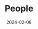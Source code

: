 ---
title: People
date: 2024-02-08

type: landing

sections:
  - block: markdown
    content:
      title: 
      text: |
        
        <link rel="stylesheet" href="/css/styles.css">

        <span style="font-size: 35px; color: orange;">Current Members</span>

        <p></p>
        <span style="font-size: 28px;">Team Lead:</span><br>

        <a href="https://guo.crypto.sg/">
          <span style="color: blue; padding-left: 10px;">Jian Guo</span>
        </a>

        <div class="member-info">
          Email: guojian@ntu.edu.sg<br>
          Interests: Symmetric-Key Cryptography, Privacy-Preserving Technologies
        </div>
        <p></p>
        <span style="font-size: 28px;">Associates:</span><br>

        <a href="https://freedisciplina.github.io/">
          <span style="color: blue; padding-left: 10px;">Zhenzhen Bao</span>
        </a>

        <div class="member-info">
          Affiliation: Assistant Professor, Tsinghua University, China<br>
          Email: zzbao@tsinghua.edu.cn<br>
          Interests: Symmetric-Key Cryptography<br>
        </div>
        <p></p>
        <span style="font-size: 28px;">Post-Doctoral Research Fellows:</span><br>
        <span style="color: blue; padding-left: 10px;">Shiyao Chen</span>
        <div class="member-info">
          Email: shiyao.chen@ntu.edu.sg<br>
          Interests: Symmetric-Key Cryptography<br>
        </div>
        <span style="color: blue; padding-left: 10px;">Le He</span>
        <div class="member-info">
          Email: le.he@ntu.edu.sg<br>
          Interests: Symmetric-Key Cryptography
        </div>
        <span style="color: blue; padding-left: 10px;">Shun Li</span>
        <div class="member-info">
          Email: shun.li@ntu.edu.sg<br>
          Interests: Symmetric-Key Cryptography, Privacy-Preserving Technologies, Quantum Cryptanalysis
        </div>
        <span style="color: blue; padding-left: 10px;">Eik List</span>
        <div class="member-info">
          Email: eik.list@ntu.edu.sg<br>
          Interests: Symmetric-Key Cryptography, Provable Security
        </div>
        <span style="color: blue; padding-left: 10px;">Guozhen Liu</span>
        <div class="member-info">
          Email: guozhen.liu@ntu.edu.sg<br>
          Interests: Symmetric-Key Cryptography
        </div>
        <p></p>
        <span style="font-size: 28px;">PhD Students:</span><br>

        <span style="color: blue; padding-left: 10px;">Phuong Pham</span>
        <div class="member-info">
          Affiliation: School of Physical and Mathematical Sciences, Nanyang Technological University, Singapore. 07/2019 - <br>
          Topic: Quantum Cryptanalysis<br>
          Email: pham0079@e.ntu.edu.sg<br>
        </div>
        <span style="color: blue; padding-left: 10px;">Xingran Li</span>
        <div class="member-info">
          Affiliation: Interdisciplinary Graduate Programme, Nanyang Technological University, Singapore. 01/2022 - <br>
          Topic: Privacy-Preserving Technologies<br>
          Email: xingran001@e.ntu.edu.sg
        </div>
        <span style="color: blue; padding-left: 10px;">Yiran Yao</span>
        <div class="member-info">
          Affiliation: School of Physical and Mathematical Sciences, Nanyang Technological University, Singapore. 07/2022 - <br>
          Topic: Cryptanalysis and Machine Learning <br>
          Email: yiran005@e.ntu.edu.sg
        </div>
        <span style="color: blue; padding-left: 10px;">Wenjie Nan</span>
        <div class="member-info">
          Affiliation: School of Physical and Mathematical Sciences, Nanyang Technological University, Singapore. 01/2023 - <br>
          Topic: Cryptography for Privacy-Preserving Technologies <br>
          Email: wenjie006@e.ntu.edu.sg
        </div>
        <span style="color: blue; padding-left: 10px;">Tianyu Zhang</span>
        <div class="member-info">
          Affiliation: School of Physical and Mathematical Sciences, Nanyang Technological University, Singapore. 07/2023 - <br>
          Topic: Quantum Cryptanalysis <br>
          Email: tianyu005@e.ntu.edu.sg
        </div>
        <p></p>
        <span style="font-size: 28px;">Undergraduate Students:</span><br>

        <p></p>
        <span style="font-size: 28px;">Exchange/Visitors:</span><br>
        <span style="color: blue; padding-left: 10px;">Huina Li, PhD Student</span>
        <div class="member-info">
          Affiliation: Shanghai Jiao Tong University, China. 11/2021 - <br>
          Topic: Cryptanalysis <br>
          Email: lihuina@sjtu.edu.cn
        </div>
        <span style="color: blue; padding-left: 10px;">Wenlong Tian, Assistant Professor</span>
        <div class="member-info">
          Affiliation: University of South China, China. 03/2022 - <br>
          Topic: Cloud Security <br>
          Email: wenlongtian@usc.edu.cn
        </div>
        <span style="color: blue; padding-left: 10px;">Liu Zhang, PhD Student</span>
        <div class="member-info">
          Affiliation: Xidian University, China. 10/2022 - <br>
          Topic: Machine Learning based Cryptanalysis <br>
          Email: 17lzhang3@gmail.com
        </div>
        <span style="color: blue; padding-left: 10px;">Jinyu Lu, PhD Student</span>
        <div class="member-info">
          Affiliation: National University of Defense Technology, China. 11/2022 - <br>
          Topic: Machine Learning based Cryptanalysis <br>
          Email: jinyu_smile@foxmail.com
        </div>
        <span style="color: blue; padding-left: 10px;">Bin Hu, PhD Student</span>
        <div class="member-info">
          Affiliation: Beihang University, China. 11/2022 - <br>
          Topic: Threshold Cryptography <br>
          Email: hubin0205@buaa.edu.cn
        </div>
        <span style="color: blue; padding-left: 10px;">Tianyi Li, Undergraduate Student</span>
        <div class="member-info">
          Affiliation: Shanghai Jiao Tong University, China. 06/2023 - <br>
          Topic: Threshold Cryptography <br>
          Email: ltetsla@sjtu.edu.cn
        </div>
        <span style="color: blue; padding-left: 10px;">Zhuohan Cai, Undergraduate Student</span>
        <div class="member-info">
          Affiliation: Tsinghua University, China. 07/2023 - <br>
          Topic: Machine Learning based Cryptanalysis <br>
          Email: cai-zh19@mails.tsinghua.edu.cn
        </div>

  - block: markdown
    content:
      title: 
      text: |
        
        <link rel="stylesheet" href="/css/styles.css">

        <span style="font-size: 35px; color: orange;">Alumni</span>

        <p></p>
        <span style="color: blue; padding-left: 10px;">Phuong Pham</span>

        <div class="member-info">
          Duration: 07/2019 - 08/2023<br>
          Current Position: Huawei, Singapore
        </div>

        <p></p>
        <a href="https://sites.google.com/view/tuyi">
          <span style="color: blue; padding-left: 10px;">Yi Tu</span>
        </a>

        <div class="member-info">
          Duration: 07/2018 - 06/2022<br>
          Current Position: Huawei, China
        </div>

        <p></p>
        <a href="https://freedisciplina.github.io/">
          <span style="color: blue; padding-left: 10px;">Zhenzhen Bao</span>
        </a>

        <div class="member-info">
          Duration: 12/2016 - 04/2022<br>
          Current Position: Assistant Professor, Tsinghua University, China
        </div>

        <p></p>
        <a href="https://infosec.sjtu.edu.cn/DirectoryDetail.aspx?id=163">
          <span style="color: blue; padding-left: 10px;">Haoyang Wang</span>
        </a>

        <div class="member-info">
          Duration: 08/2016 - 12/2020<br>
          Current Position: Assistant Professor, Shanghai Jiao Tong University, China
        </div>

        <p></p>
        <a href="https://sites.google.com/view/ling-song/home">
          <span style="color: blue; padding-left: 10px;">Ling Song</span>
        </a>

        <div class="member-info">
          Duration: 02/2016 - 05/2019<br>
          Current Position: Professor, Jinan University, China
        </div>

        <p></p>
        <a href="http://sites.google.com/site/monsieurlelanc">
          <span style="color: blue; padding-left: 10px;">Subhadeep Banik</span>
        </a>

        <div class="member-info">
          Duration: 03/2016 - 06/2017<br>
          Current Position: Ambizione Fellow, EPFL, Switzerland
        </div>

        <p></p>
        <a href="http://people.ucas.ac.cn/~0046011?language=en">
          <span style="color: blue; padding-left: 10px;">Meicheng Liu</span>
        </a>

        <div class="member-info">
          Duration: 05/2015 - 09/2016<br>
          Current Position: Professor, Chinese Academy of Sciences, China
        </div>

  - block: markdown
    content:
      title: 
      text: |
        
        <link rel="stylesheet" href="/css/styles.css">

        <span style="font-size: 35px; color: orange;">Past Visitors</span>

        <p></p>
        <span style="color: blue; padding-left: 10px;">Tianren Liu</span>

        <div class="member-info">
          Duration: 30/08/2023 - 06/09/2023<br>
          From: Peking University, China 
        </div>

        <p></p>
        <span style="color: blue; padding-left: 10px;">Lei Wang</span>

        <div class="member-info">
          Duration: 23/08/2023 - 26/08/2023<br>
          From: Shanghai Jiao Tong University, China
        </div>

        <p></p>
        <span style="color: blue; padding-left: 10px;">Danping Shi</span>

        <div class="member-info">
          Duration: 05/08/2023 - 28/08/2023<br>
          From: Institute of Information Engineering, China 
        </div>

        <p></p>
        <span style="color: blue; padding-left: 10px;">Haoyang Wang</span>

        <div class="member-info">
          Duration: 24/07/2023 - 31/08/2023<br>
          From: Shanghai Jiao Tong University, China 
        </div>

        <p></p>
        <span style="color: blue; padding-left: 10px;">Xiaoyang Dong</span>

        <div class="member-info">
          Duration: 08/07/2023 - 18/07/2023<br>
          From: Tsinghua University, China 
        </div>

        <p></p>
        <span style="color: blue; padding-left: 10px;">Wenlong Tian</span>

        <div class="member-info">
          Duration: 01/03/2022 -<br>
          From: University of South China, China 
        </div>

        <p></p>
        <span style="color: blue; padding-left: 10px;">Bing Sun </span>

        <div class="member-info">
          Duration: 17/01/2020 - 14/04/2020<br>
          From: National University of Defense Technology, China 
        </div>

        <p></p>
        <span style="color: blue; padding-left: 10px;">Senyang Huang </span>

        <div class="member-info">
          Duration: 17/09/2019 - 07/12/2019<br>
          From: Haifa University, Israel 
        </div>

        <p></p>
        <span style="color: blue; padding-left: 10px;">Wenying Zhang </span>

        <div class="member-info">
          Duration: 27/08/2018 - 20/08/2019<br>
          From: Shandong Normal University, China 
        </div>

        <p></p>
        <span style="color: blue; padding-left: 10px;">Zheng Gong </span>

        <div class="member-info">
          Duration: 21/01/2019 - 15/02/2019<br>
          From: South China Normal University, China 
        </div>

        <p></p>
        <span style="color: blue; padding-left: 10px;">Kazuhiko Minematsu </span>

        <div class="member-info">
          Duration: 12/12/2018 - 14/12/2018<br>
          From: NEC, Japan 
        </div>

        <p></p>
        <span style="color: blue; padding-left: 10px;">Tetsu Iwata </span>

        <div class="member-info">
          Duration: 12/02/2018 - 22/02/2018<br>
          From: Nagoya University, Japan 
        </div>

        <p></p>
        <span style="color: blue; padding-left: 10px;">Tetsu Iwata </span>

        <div class="member-info">
          Duration: 17/10/2016 - 31/03/2017<br>
          From: Nagoya University, Japan 
        </div>

        <p></p>
        <span style="color: blue; padding-left: 10px;">Jingmei Liu </span>

        <div class="member-info">
          Duration: 01/03/2016 - 01/03/2017<br>
          From: Xidian University, China 
        </div>

        <p></p>
        <span style="color: blue; padding-left: 10px;">Lei Wang </span>

        <div class="member-info">
          Duration: 04/02/2017 - 10/02/2017<br>
          From: Shanghai Jiao Tong University, China 
        </div>

        <p></p>
        <span style="color: blue; padding-left: 10px;">Vesselin Velichkov </span>

        <div class="member-info">
          Duration: 12/12/2016 - 16/12/2016<br>
          From: Luxembourg University, Luxembourg 
        </div>

        <p></p>
        <span style="color: blue; padding-left: 10px;">Qingju Wang </span>

        <div class="member-info">
          Duration: 08/08/2016 - 15/10/2016<br>
          From: Katholieke Universiteit Leuven, Belgium 
        </div>

        <p></p>
        <span style="color: blue; padding-left: 10px;">Florian Mendel </span>

        <div class="member-info">
          Duration: 28/09/2015 - 30/10/2015<br>
          From: Graz University of Technology, Austria 
        </div>

        <p></p>
        <span style="color: blue; padding-left: 10px;">Lei Zhang </span>

        <div class="member-info">
          Duration: 26/09/2015 - 10/10/2015<br>
          From: Chinese Academy of Sciences, China 
        </div>

        <p></p>
        <span style="color: blue; padding-left: 10px;">Lei Wang </span>

        <div class="member-info">
          Duration: 20/09/2015 - 04/10/2015<br>
          From: Shanghai Jiao Tong University, China 
        </div>

        <p></p>
        <span style="color: blue; padding-left: 10px;">Liting Zhang </span>

        <div class="member-info">
          Duration: 28/08/2015 - 27/10/2015<br>
          From: Chinese Academy of Sciences, China 
        </div>

        <p></p>
        <span style="color: blue; padding-left: 10px;">Bing Sun</span>

        <div class="member-info">
          Duration: 13/07/2015 - 12/10/2015<br>
          From:  National University of Defense Technology, China 
        </div>

        <p></p>
        <span style="color: blue; padding-left: 10px;">Bin Zhang </span>

        <div class="member-info">
          Duration: 17/11/2014 - 21/11/2014<br>
          From: Chinese Academy of Sciences, China 
        </div>
  
  - block: markdown
    content:
      title: 
      text: |
        
        <link rel="stylesheet" href="/css/styles.css">

        <span style="font-size: 35px; color: orange;">Past (Exchange) Students</span>

        <p></p>
        <span style="color: blue; padding-left: 10px;">Zhuohan Cai</span>

        <div class="member-info">
          Duration: 11/07/2023 - 04/09/2023<br>
          From: Tsinghua University, China
        </div>

        <p></p>
        <span style="color: blue; padding-left: 10px;">Tianyi Li</span>

        <div class="member-info">
          Duration: 15/06/2023 - 15/09/2023<br>
          From: Shanghai Jiao Tong University, China
        </div>

        <p></p>
        <span style="color: blue; padding-left: 10px;">Jinyu Lu</span>

        <div class="member-info">
          Duration: 04/11/2022 -<br>
          From: National University of Defense Technology, China
        </div>

        <p></p>
        <span style="color: blue; padding-left: 10px;">Bin Hu</span>

        <div class="member-info">
          Duration: 13/10/2022 -<br>
          From: Beihang University, China
        </div>

        <p></p>
        <span style="color: blue; padding-left: 10px;">Liu Zhang</span>

        <div class="member-info">
          Duration: 01/10/2022 -<br>
          From: Xidian University, China
        </div>

        <p></p>
        <span style="color: blue; padding-left: 10px;">Huina Li</span>

        <div class="member-info">
          Duration: 05/11/2021 -<br>
          From: Shanghai Jiao Tong University, China
        </div>

        <p></p>
        <span style="color: blue; padding-left: 10px;">Yicheng Zhu</span>

        <div class="member-info">
          Duration: 01/08/2022 - 30/11/2022<br>
          From: Nanyang Technological University, Singapore
        </div>

        <p></p>
        <span style="color: blue; padding-left: 10px;">Liheng Ji</span>

        <div class="member-info">
          Duration: 03/08/2022 - 28/12/2022<br>
          From: Shanghai Jiao Tong University, China
        </div>

        <p></p>
        <span style="color: blue; padding-left: 10px;">Huaijin Wu</span>

        <div class="member-info">
          Duration: 01/09/2021 - 07/01/2022<br>
          From: Shanghai Jiao Tong University, China
        </div>

        <p></p>
        <span style="color: blue; padding-left: 10px;">Tianyu Zhang</span>

        <div class="member-info">
          Duration: 27/07/2021 - 31/07/2023<br>
          From: Nanyang Technological University, Singapore
        </div>

        <p></p>
        <span style="color: blue; padding-left: 10px;">Eik List </span>

        <div class="member-info">
          Duration: 03/02/2020 - 21/02/2020<br>
          From: Bauhaus-Universität Weimar, Germany 
        </div>

        <p></p>
        <span style="color: blue; padding-left: 10px;">Yucheng Chen </span>

        <div class="member-info">
          Duration: 03/12/2019 - 02/12/2020<br>
          From: Guangzhou University, China 
        </div>

        <p></p>
        <span style="color: blue; padding-left: 10px;">Li Ma </span>

        <div class="member-info">
          Duration: 20/11/2019 - 20/05/2020<br>
          From: Institute of Information Engineering, China 
        </div>

        <p></p>
        <span style="color: blue; padding-left: 10px;">Jiayuan Ye </span>

        <div class="member-info">
          Duration: 04/07/2019 - 30/09/2019<br>
          From: University of Science and Technology of China 
        </div>

        <p></p>
        <span style="color: blue; padding-left: 10px;">Yongqing Li </span>

        <div class="member-info">
          Duration: 25/07/2019 - 16/09/2019<br>
          From: Shandong University, China 
        </div>

        <p></p>
        <span style="color: blue; padding-left: 10px;">Shun Li </span>

        <div class="member-info">
          Duration: 03/05/2019 - 17/05/2019<br>
          From: Institute of Information Engineering, China 
        </div>

        <p></p>
        <span style="color: blue; padding-left: 10px;">Phuong Pham Thi Minh </span>

        <div class="member-info">
          Duration: 21/01/2019 - 20/04/2019<br>
          From: VNU University of Science, Vietnam 
        </div>

        <p></p>
        <span style="color: blue; padding-left: 10px;">Eik List </span>

        <div class="member-info">
          Duration: 21/01/2019 - 08/02/2019<br>
          From: Bauhaus-Universität Weimar, Germany 
        </div>

        <p></p>
        <span style="color: blue; padding-left: 10px;">Tao Ye </span>

        <div class="member-info">
          Duration: Guilin University of Electronic Technology, China 			19/11/2018 - 18/12/2018<br>
          From:  
        </div>

        <p></p>
        <span style="color: blue; padding-left: 10px;">Xianrui Qin </span>

        <div class="member-info">
          Duration: 14/09/2018 - 10/12/2018<br>
          From: Shandong University, China 
        </div>

        <p></p>
        <span style="color: blue; padding-left: 10px;">Tingting Cui </span>

        <div class="member-info">
          Duration: 10/02/2017 - 25/08/2017<br>
          From: Shandong University, China 
        </div>

        <p></p>
        <span style="color: blue; padding-left: 10px;">Jiale Guo </span>

        <div class="member-info">
          Duration: 10/11/2016 - 02/03/2017<br>
          From: Shandong University, China 
        </div>

        <p></p>
        <span style="color: blue; padding-left: 10px;">Ning Luo </span>

        <div class="member-info">
          Duration: 10/11/2016 - 14/02/2017<br>
          From: Shandong University, China 
        </div>

        <p></p>
        <span style="color: blue; padding-left: 10px;">Guozhen Liu</span>

        <div class="member-info">
          Duration: 15/07/2016 - 31/02/2017<br>
          From: Shanghai Jiao Tong University, China 
        </div>

        <p></p>
        <span style="color: blue; padding-left: 10px;">Guohong Liao </span>

        <div class="member-info">
          Duration: 15/07/2016 - 12/10/2016<br>
          From: South China Normal University, China 
        </div>

        <p></p>
        <span style="color: blue; padding-left: 10px;">Kexin Qiao </span>

        <div class="member-info">
          Duration: 01/12/2015 - 31/05/2016<br>
          From: Chinese Academy of Sciences, China 
        </div>

        <p></p>
        <span style="color: blue; padding-left: 10px;">Haoyang Wang </span>

        <div class="member-info">
          Duration: 01/08/2015 - 31/08/2015<br>
          From: Shandong University, China 
        </div>

        <p></p>
        <span style="color: blue; padding-left: 10px;">Jingyuan Zhao </span>

        <div class="member-info">
          Duration: 17/02/2015 - 16/05/2015<br>
          From: Shandong University, China 
        </div>



  - block: markdown
    content:
      title: 
      text: |
        <link rel="stylesheet" href="/css/styles.css">

        <span style="display: block; text-align: center; font-size: 60px;">🧱🧱🧱 Website Still in Built 🧱🧱🧱</span>



# <div class="member-info">

# * [<span style="color: green;">New</span>] 2022/09: There are multiple open positions of (senior) postdoc research fellows and PhD students with full scholarship support, on the topic of symmetric-key cryptography including but not limited to quantum attacks, cryptanalysis of AES and SHA-3, FHE/MPC friendly designs, automatic tools or machine learning for cryptanalysis: [https://www.iacr.org/jobs/item/3107](https://www.iacr.org/jobs/item/3107)

# * Refer to [this page](http://guo.crypto.sg/student) if you are interested in joining as a PhD or FYP student.
# </div>

  # - block: people
  #   content:
  #     title: Meet the Team
  #     # Choose which groups/teams of users to display.
  #     #   Edit `user_groups` in each user's profile to add them to one or more of these groups.
  #     user_groups:
  #         - Principal Investigators
  #         - Researchers
  #         - Grad Students
  #         - Administration
  #         - Visitors
  #         - Alumni
  #     sort_by: Params.last_name
  #     sort_ascending: true
  #   design:
  #     show_interests: false
  #     show_role: true
  #     show_social: true
---